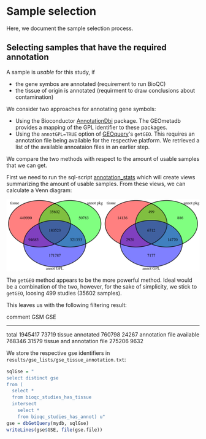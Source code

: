 # Sample selection 



Here, we document the sample selection process. 

## Selecting samples that have the required annotation
A sample is *usable* for this study, if 

* the gene symbos are annotated (requirement to run BioQC)
* the tissue of origin is annotated (requirment to draw conclusions about contamination)

We consider two approaches for annotating gene symbols: 

* Using the Bioconductor [AnnotationDbi](https://bioconductor.org/packages/release/bioc/html/AnnotationDbi.html) package. The GEOmetadb provides a mapping of the GPL identifier to these packages. 
* Using the `annotGPL=TRUE` option of [GEOquery](https://bioconductor.org/packages/release/bioc/html/GEOquery.html)'s `getGEO`. This requires an annotation file being available for the respective platform. We retrieved a list of the available annoataion files in an earlier step. 

We compare the two methods with respect to the amount of usable samples that we can get. 

First we need to run the sql-script [annotation_stats](https://github.com/grst/BioQC_GEO_analysis/blob/master/db/views/annotation_stats.sql) which will create views summarizing the amount of usable samples. 
From these views, we can calculate a Venn diagram: 

 
<img src="02_select_and_get_samples_files/figure-html/sample_filtering-1.png" width="768" style="display:block; margin: auto" style="display: block; margin: auto;" />

The `getGEO` method appears to be the more powerful method. Ideal would be a combination of the two, however, for the sake of simplicity, we stick to `getGEO`, loosing 499 studies (35602 samples). 

This leaves us with the following filtering result: 

comment                           GSM     GSE
---------------------------  --------  ------
total                         1945417   73719
tissue annotated               760798   24267
annotation file available      768346   31579
tissue and annotation file     275206    9632



We store the respective gse identifiers in `results/gse_lists/gse_tissue_annotation.txt`: 

```r
sqlGse = "
select distinct gse
from (
  select *
  from bioqc_studies_has_tissue
  intersect
    select *
    from bioqc_studies_has_annot) u"
gse = dbGetQuery(mydb, sqlGse)
writeLines(gse$GSE, file(gse.file))
```

